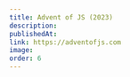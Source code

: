 ```yaml
---
title: Advent of JS (2023)
description:
publishedAt:
link: https://adventofjs.com
image:
order: 6
---
```

